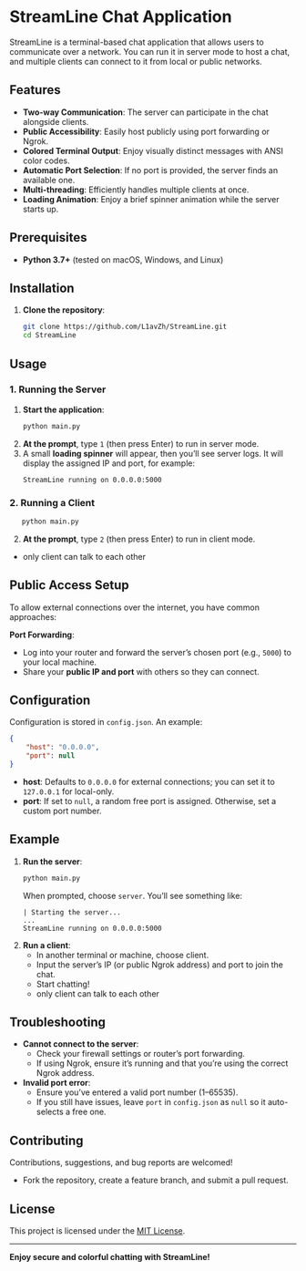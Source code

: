 # StreamLine Chat Application

StreamLine is a terminal-based chat application that allows users to communicate over a network. You can run it in server mode to host a chat, and multiple clients can connect to it from local or public networks.

## Features

- **Two-way Communication**: The server can participate in the chat alongside clients.  
- **Public Accessibility**: Easily host publicly using port forwarding or Ngrok.  
- **Colored Terminal Output**: Enjoy visually distinct messages with ANSI color codes.  
- **Automatic Port Selection**: If no port is provided, the server finds an available one.  
- **Multi-threading**: Efficiently handles multiple clients at once.  
- **Loading Animation**: Enjoy a brief spinner animation while the server starts up.

## Prerequisites

- **Python 3.7+** (tested on macOS, Windows, and Linux)

## Installation

1. **Clone the repository**:
   ```bash
   git clone https://github.com/L1avZh/StreamLine.git
   cd StreamLine
   ```

## Usage

### 1. Running the Server

1. **Start the application**:
   ```bash
   python main.py
   ```
2. **At the prompt**, type `1` (then press Enter) to run in server mode.
3. A small **loading spinner** will appear, then you’ll see server logs. It will display the assigned IP and port, for example:
   ```
   StreamLine running on 0.0.0.0:5000
   ```

### 2. Running a Client

```bash
   python main.py
   ```
 2. **At the prompt**, type `2` (then press Enter) to run in client mode.
 
 
   * only client can talk to each other
  

## Public Access Setup

To allow external connections over the internet, you have common approaches:

**Port Forwarding**:  
   - Log into your router and forward the server’s chosen port (e.g., `5000`) to your local machine.
   - Share your **public IP and port** with others so they can connect.

## Configuration

Configuration is stored in `config.json`. An example:

```json
{
    "host": "0.0.0.0",
    "port": null
}
```
- **host**: Defaults to `0.0.0.0` for external connections; you can set it to `127.0.0.1` for local-only.
- **port**: If set to `null`, a random free port is assigned. Otherwise, set a custom port number.

## Example

1. **Run the server**:
   ```bash
   python main.py
   ```
   When prompted, choose `server`. You’ll see something like:
   ```
   | Starting the server...
   ...
   StreamLine running on 0.0.0.0:5000
   ```
2. **Run a client**:
   - In another terminal or machine, choose client.
   - Input the server’s IP (or public Ngrok address) and port to join the chat.
   - Start chatting!
   * only client can talk to each other

## Troubleshooting

- **Cannot connect to the server**:  
  - Check your firewall settings or router’s port forwarding.  
  - If using Ngrok, ensure it’s running and that you’re using the correct Ngrok address.
- **Invalid port error**:  
  - Ensure you’ve entered a valid port number (1–65535).  
  - If you still have issues, leave `port` in `config.json` as `null` so it auto-selects a free one.

## Contributing

Contributions, suggestions, and bug reports are welcomed!  
- Fork the repository, create a feature branch, and submit a pull request.

## License

This project is licensed under the [MIT License](LICENSE).

---

**Enjoy secure and colorful chatting with StreamLine!**
